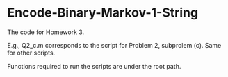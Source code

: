 # Encode-Binary-Markov-1-String

The code for Homework 3.

E.g., Q2_c.m corresponds to the script for Problem 2, subprolem (c). Same for other scripts.

Functions required to run the scripts are under the root path. 
